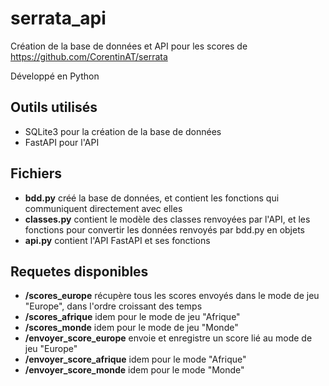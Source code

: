 # serrata_api

Création de la base de données et API pour les scores de https://github.com/CorentinAT/serrata

Développé en Python

## Outils utilisés

- SQLite3 pour la création de la base de données
- FastAPI pour l'API

## Fichiers

- **bdd.py** créé la base de données, et contient les fonctions qui communiquent directement avec elles
- **classes.py** contient le modèle des classes renvoyées par l'API, et les fonctions pour convertir les données renvoyés par bdd.py en objets
- **api.py** contient l'API FastAPI et ses fonctions

## Requetes disponibles

- **/scores_europe** récupère tous les scores envoyés dans le mode de jeu "Europe", dans l'ordre croissant des temps
- **/scores_afrique** idem pour le mode de jeu "Afrique"
- **/scores_monde** idem pour le mode de jeu "Monde"
- **/envoyer_score_europe** envoie et enregistre un score lié au mode de jeu "Europe"
- **/envoyer_score_afrique** idem pour le mode "Afrique"
- **/envoyer_score_monde** idem pour le mode "Monde"
